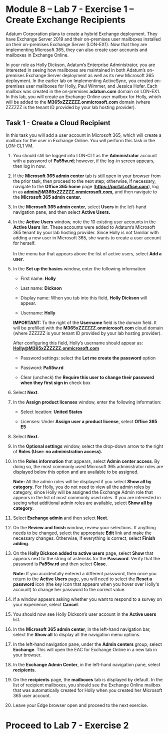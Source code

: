 # Module 8 – Lab 7 - Exercise 1 – Create Exchange Recipients

Adatum Corporation plans to create a hybrid Exchange deployment. They have Exchange Server 2019 and their on-premises user mailboxes installed on their on-premises Exchange Server (LON-EX1). Now that they are implementing Microsoft 365, they can also create user accounts and mailboxes in Exchange Online. 

In your role as Holly Dickson, Adatum’s Enterprise Administrator, you are interested in seeing how mailboxes are maintained in both Adatum’s on-premises Exchange Server deployment as well as its new Microsoft 365 deployment. In the earlier lab on Implementing ActiveSync, you created on-premises user mailboxes for Holly, Paul Wimmer, and Jessica Hofer. Each mailbox was created in the on-premises **adatum.com** domain on LON-EX1. In this lab, you will create an Exchange Online user mailbox for Holly, which will be added to the **M365xZZZZZZ.onmicrosoft.com** domain (where ZZZZZZ is the tenant ID provided by your lab hosting provider).

## Task 1 -  Create a Cloud Recipient

In this task you will add a user account in Microsoft 365, which will create a mailbox for the user in Exchange Online. You will perform this task in the LON-CL1 VM. 

1. You should still be logged into LON-CL1 as the **Administrator** account with a password of **Pa55w.rd**; however, if the log-in screen appears, then log in now.

2. If the **Microsoft 365 admin center** tab is still open in your browser from the prior task, then proceed to the next step; otherwise, if necessary, navigate to the **Office 365 home** page (**https://portal.office.com**), log in as **admin@M365xZZZZZZ.onmicrosoft.com,** and then navigate to the **Microsoft 365 admin center.**

3. In the **Microsoft 365 admin center**, select **Users** in the left-hand navigation pane, and then select **Active Users.** 

4. In the **Active Users** window, note the 10 existing user accounts in the **Active Users** list. These accounts were added to Adatum’s Microsoft 365 tenant by your lab hosting provider. Since Holly is not familiar with adding a new user in Microsoft 365, she wants to create a user account for herself.   
‎  
‎In the menu bar that appears above the list of active users, select **Add a user.**

5. In the **Set up the basics** window, enter the following information: <br/>

	- First name: **Holly**

	- Last name: **Dickson**

	- Display name: When you tab into this field, **Holly Dickson** will appear.

	- Username: **Holly** 

	**IMPORTANT:** To the right of the **Username** field is the domain field. It will be prefilled with the **M365xZZZZZZ.onmicrosoft.com** cloud domain (where ZZZZZZ is your tenant ID provided by your lab hosting provider).

	After configuring this field, Holly’s username should appear as: **Holly@M365xZZZZZZ.onmicrosoft.com**

	- Password settings: select the **Let me create the password** option

	- Password: **Pa55w.rd**

	- Clear (uncheck) the **Require this user to change their password when they first sign in** check box

6. Select **Next**.

7. In the **Assign product licenses** window, enter the following information: <br/>

	- Select location: **United States**

	- Licenses: Under **Assign user a product license**, select **Office 365 E5**

8. Select **Next.**

9. In the **Optional settings** window, select the drop-down arrow to the right of **Roles (User: no administration access).**

10. In the **Roles information** that appears, select **Admin center access**. By doing so, the most commonly used Microsoft 365 administrator roles are displayed below this option and are available to be assigned.<br/>

	**Note:** All the admin roles will be displayed if you select **Show all by category**. For Holly, you do not need to view all the admin roles by category, since Holly will be assigned the Exchange Admin role that appears in the list of most commonly used roles. If you are interested in seeing what additional admin roles are available, select **Show all by category**.

11. Select **Exchange admin** and then select **Next**.

12. On the **Review and finish** window, review your selections. If anything needs to be changed, select the appropriate **Edit** link and make the necessary changes. Otherwise, if everything is correct, select **Finish adding**.

13. On the **Holly Dickson added to active users** page, select **Show** that appears next to the string of asterisks for the **Password**. Verify that the password is **Pa55w.rd** and then select **Close.** <br/>

	**Note:** If you accidentally entered a different password, then once you return to the **Active Users** page, you will need to select the **Reset a password** icon (the key icon that appears when you hover over Holly's account) to change her password to the correct value.

14. If a window appears asking whether you want to respond to a survey on your experience, select **Cancel**.

15. You should now see Holly Dickson’s user account in the **Active users** list. 

16. In the **Microsoft 365 admin center**, in the left-hand navigation bar, select the **Show all** to display all the navigation menu options. 

17. In the left-hand navigation pane, under the **Admin centers** group, select **Exchange**. This will open the EAC for Exchange Online in a new tab in your browser.

18. In the **Exchange Admin Center**, in the left-hand navigation pane, select **recipients.**

19. On the **recipients** page, the **mailboxes** tab is displayed by default. In the list of recipient mailboxes, you should see the Exchange Online mailbox that was automatically created for Holly when you created her Microsoft 365 user account.

20. Leave your Edge browser open and proceed to the next exercise.


# Proceed to Lab 7 - Exercise 2
